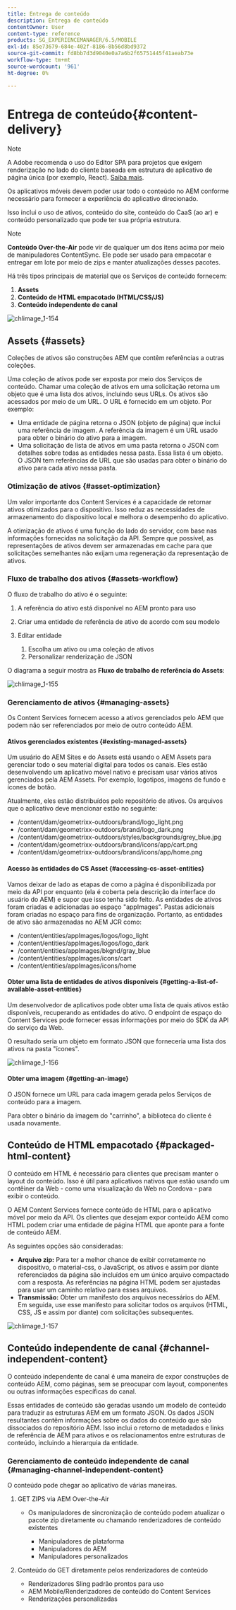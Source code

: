 ```yaml
---
title: Entrega de conteúdo
description: Entrega de conteúdo
contentOwner: User
content-type: reference
products: SG_EXPERIENCEMANAGER/6.5/MOBILE
exl-id: 85e73679-684e-402f-8186-8b56d8bd9372
source-git-commit: fd8bb7d3d9040e0a7a6b2f65751445f41aeab73e
workflow-type: tm+mt
source-wordcount: '961'
ht-degree: 0%

---
```


# Entrega de conteúdo{#content-delivery}

>[!NOTE]
>
>A Adobe recomenda o uso do Editor SPA para projetos que exigem renderização no lado do cliente baseada em estrutura de aplicativo de página única (por exemplo, React). [Saiba mais](/help/sites-developing/spa-overview.md).

Os aplicativos móveis devem poder usar todo o conteúdo no AEM conforme necessário para fornecer a experiência do aplicativo direcionado.

Isso inclui o uso de ativos, conteúdo do site, conteúdo do CaaS (ao ar) e conteúdo personalizado que pode ter sua própria estrutura.

>[!NOTE]
>
>**Conteúdo Over-the-Air** pode vir de qualquer um dos itens acima por meio de manipuladores ContentSync. Ele pode ser usado para empacotar e entregar em lote por meio de zips e manter atualizações desses pacotes.

Há três tipos principais de material que os Serviços de conteúdo fornecem:

1. **Assets**
1. **Conteúdo de HTML empacotado (HTML/CSS/JS)**
1. **Conteúdo independente de canal**

![chlimage_1-154](assets/chlimage_1-154.png)

## Assets {#assets}

Coleções de ativos são construções AEM que contêm referências a outras coleções.

Uma coleção de ativos pode ser exposta por meio dos Serviços de conteúdo. Chamar uma coleção de ativos em uma solicitação retorna um objeto que é uma lista dos ativos, incluindo seus URLs. Os ativos são acessados por meio de um URL. O URL é fornecido em um objeto. Por exemplo:

* Uma entidade de página retorna o JSON (objeto de página) que inclui uma referência de imagem. A referência da imagem é um URL usado para obter o binário do ativo para a imagem.
* Uma solicitação de lista de ativos em uma pasta retorna o JSON com detalhes sobre todas as entidades nessa pasta. Essa lista é um objeto. O JSON tem referências de URL que são usadas para obter o binário do ativo para cada ativo nessa pasta.

### Otimização de ativos {#asset-optimization}

Um valor importante dos Content Services é a capacidade de retornar ativos otimizados para o dispositivo. Isso reduz as necessidades de armazenamento do dispositivo local e melhora o desempenho do aplicativo.

A otimização de ativos é uma função do lado do servidor, com base nas informações fornecidas na solicitação da API. Sempre que possível, as representações de ativos devem ser armazenadas em cache para que solicitações semelhantes não exijam uma regeneração da representação de ativos.

### Fluxo de trabalho dos ativos {#assets-workflow}

O fluxo de trabalho do ativo é o seguinte:

1. A referência do ativo está disponível no AEM pronto para uso
1. Criar uma entidade de referência de ativo de acordo com seu modelo
1. Editar entidade

   1. Escolha um ativo ou uma coleção de ativos
   1. Personalizar renderização de JSON

O diagrama a seguir mostra as **Fluxo de trabalho de referência do Assets**:

![chlimage_1-155](assets/chlimage_1-155.png)

### Gerenciamento de ativos {#managing-assets}

Os Content Services fornecem acesso a ativos gerenciados pelo AEM que podem não ser referenciados por meio de outro conteúdo AEM.

#### Ativos gerenciados existentes {#existing-managed-assets}

Um usuário do AEM Sites e do Assets está usando o AEM Assets para gerenciar todo o seu material digital para todos os canais. Eles estão desenvolvendo um aplicativo móvel nativo e precisam usar vários ativos gerenciados pela AEM Assets. Por exemplo, logotipos, imagens de fundo e ícones de botão.

Atualmente, eles estão distribuídos pelo repositório de ativos. Os arquivos que o aplicativo deve mencionar estão no seguinte:

* /content/dam/geometrixx-outdoors/brand/logo_light.png
* /content/dam/geometrixx-outdoors/brand/logo_dark.png
* /content/dam/geometrixx-outdoors/styles/backgrounds/grey_blue.jpg
* /content/dam/geometrixx-outdoors/brand/icons/app/cart.png
* /content/dam/geometrixx-outdoors/brand/icons/app/home.png

#### Acesso às entidades do CS Asset {#accessing-cs-asset-entities}

Vamos deixar de lado as etapas de como a página é disponibilizada por meio da API por enquanto (ela é coberta pela descrição da interface do usuário do AEM) e supor que isso tenha sido feito. As entidades de ativos foram criadas e adicionadas ao espaço &quot;appImages&quot;. Pastas adicionais foram criadas no espaço para fins de organização. Portanto, as entidades de ativo são armazenadas no AEM JCR como:

* /content/entities/appImages/logos/logo_light
* /content/entities/appImages/logos/logo_dark
* /content/entities/appImages/bkgnd/gray_blue
* /content/entities/appImages/icons/cart
* /content/entities/appImages/icons/home

#### Obter uma lista de entidades de ativos disponíveis {#getting-a-list-of-available-asset-entities}

Um desenvolvedor de aplicativos pode obter uma lista de quais ativos estão disponíveis, recuperando as entidades do ativo. O endpoint de espaço do Content Services pode fornecer essas informações por meio do SDK da API do serviço da Web.

O resultado seria um objeto em formato JSON que forneceria uma lista dos ativos na pasta &quot;ícones&quot;.

![chlimage_1-156](assets/chlimage_1-156.png)

#### Obter uma imagem {#getting-an-image}

O JSON fornece um URL para cada imagem gerada pelos Serviços de conteúdo para a imagem.

Para obter o binário da imagem do &quot;carrinho&quot;, a biblioteca do cliente é usada novamente.

## Conteúdo de HTML empacotado {#packaged-html-content}

O conteúdo em HTML é necessário para clientes que precisam manter o layout do conteúdo. Isso é útil para aplicativos nativos que estão usando um contêiner da Web - como uma visualização da Web no Cordova - para exibir o conteúdo.

O AEM Content Services fornece conteúdo de HTML para o aplicativo móvel por meio da API. Os clientes que desejam expor conteúdo AEM como HTML podem criar uma entidade de página HTML que aponte para a fonte de conteúdo AEM.

As seguintes opções são consideradas:

* **Arquivo zip:** Para ter a melhor chance de exibir corretamente no dispositivo, o material-css, o JavaScript, os ativos e assim por diante referenciados da página são incluídos em um único arquivo compactado com a resposta. As referências na página HTML podem ser ajustadas para usar um caminho relativo para esses arquivos.
* **Transmissão:** Obter um manifesto dos arquivos necessários do AEM. Em seguida, use esse manifesto para solicitar todos os arquivos (HTML, CSS, JS e assim por diante) com solicitações subsequentes.

![chlimage_1-157](assets/chlimage_1-157.png)

## Conteúdo independente de canal {#channel-independent-content}

O conteúdo independente de canal é uma maneira de expor construções de conteúdo AEM, como páginas, sem se preocupar com layout, componentes ou outras informações específicas do canal.

Essas entidades de conteúdo são geradas usando um modelo de conteúdo para traduzir as estruturas AEM em um formato JSON. Os dados JSON resultantes contêm informações sobre os dados do conteúdo que são dissociados do repositório AEM. Isso inclui o retorno de metadados e links de referência de AEM para ativos e os relacionamentos entre estruturas de conteúdo, incluindo a hierarquia da entidade.

### Gerenciamento de conteúdo independente de canal {#managing-channel-independent-content}

O conteúdo pode chegar ao aplicativo de várias maneiras.

1. GET ZIPS via AEM Over-the-Air

   * Os manipuladores de sincronização de conteúdo podem atualizar o pacote zip diretamente ou chamando renderizadores de conteúdo existentes

      * Manipuladores de plataforma
      * Manipuladores do AEM
      * Manipuladores personalizados

1. Conteúdo do GET diretamente pelos renderizadores de conteúdo

   * Renderizadores Sling padrão prontos para uso
   * AEM Mobile/Renderizadores de conteúdo do Content Services
   * Renderizações personalizadas
